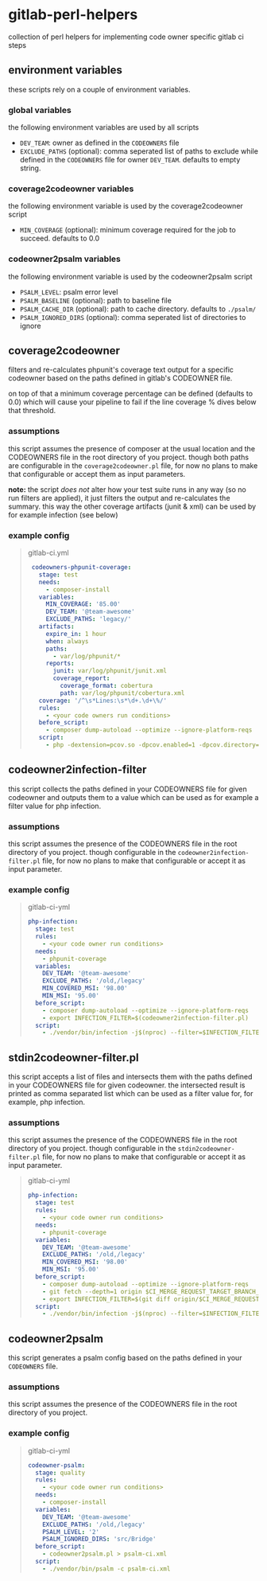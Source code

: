# gitlab-perl-helpers

collection of perl helpers for implementing code owner specific gitlab ci steps

## environment variables

these scripts rely on a couple of environment variables.

### global variables

the following environment variables are used by all scripts
- `DEV_TEAM`: owner as defined in the `CODEOWNERS` file
- `EXCLUDE_PATHS` (optional): comma seperated list of paths to exclude while defined in the `CODEOWNERS` file for owner `DEV_TEAM`. defaults to empty string.

### coverage2codeowner variables

the following environment variable is used by the coverage2codeowner script
- `MIN_COVERAGE` (optional): minimum coverage required for the job to succeed. defaults to 0.0

### codeowner2psalm variables

the following environment variable is used by the codeowner2psalm script
- `PSALM_LEVEL`: psalm error level
- `PSALM_BASELINE` (optional): path to baseline file
- `PSALM_CACHE_DIR` (optional): path to cache directory. defaults to `./psalm/`
- `PSALM_IGNORED_DIRS` (optional): comma seperated list of directories to ignore


## coverage2codeowner

filters and re-calculates phpunit's coverage text output for a specific codeowner based on the paths defined in gitlab's CODEOWNER file.

on top of that a minimum coverage percentage can be defined (defaults to 0.0) which will cause your pipeline to fail if the line coverage % dives below that threshold.

### assumptions

this script assumes the presence of composer at the usual location and the CODEOWNERS file in the root directory of you project.
though both paths are configurable in the `coverage2codeowner.pl` file, for now no plans to make that configurable or accept them as input parameters.

**note:** the script _does not_ alter how your test suite runs in any way (so no run filters are applied), it just filters the output and re-calculates the summary.
this way the other coverage artifacts (junit & xml) can be used by for example infection (see below)

### example config

> gitlab-ci.yml
> ```yaml
>  codeowners-phpunit-coverage:
>    stage: test
>    needs:
>      - composer-install
>    variables:
>      MIN_COVERAGE: '85.00'
>      DEV_TEAM: '@team-awesome'
>      EXCLUDE_PATHS: 'legacy/'
>    artifacts:
>      expire_in: 1 hour
>      when: always
>      paths:
>        - var/log/phpunit/*
>      reports:
>        junit: var/log/phpunit/junit.xml
>        coverage_report:
>          coverage_format: cobertura
>          path: var/log/phpunit/cobertura.xml
>    coverage: '/^\s*Lines:\s*\d+.\d+\%/'
>    rules:
>      - <your code owners run conditions>
>    before_script:
>      - composer dump-autoload --optimize --ignore-platform-reqs
>    script:
>      - php -dextension=pcov.so -dpcov.enabled=1 -dpcov.directory=src/ ./vendor/bin/phpunit --testsuite=unit --coverage-xml=var/log/phpunit/coverage-xml --log-junit=var/log/phpunit/junit.xml --coverage-cobertura=var/log/phpunit/cobertura.xml --exclude-group=isolated --coverage-text --colors=never | ./.codeowners/coverage2codeowner.pl
> ```

## codeowner2infection-filter

this script collects the paths defined in your CODEOWNERS file for given codeowner and outputs them to a value which can be used as for example a filter value for php infection.

### assumptions

this script assumes the presence of the CODEOWNERS file in the root directory of you project.
though configurable in the `codeowner2infection-filter.pl` file, for now no plans to make that configurable or accept it as input parameter.

### example config

> gitlab-ci-yml
> ```yaml
> php-infection:
>   stage: test
>   rules:
>     - <your code owner run conditions>
>   needs:
>     - phpunit-coverage
>   variables:
>     DEV_TEAM: '@team-awesome'
>     EXCLUDE_PATHS: '/old,/legacy'
>     MIN_COVERED_MSI: '98.00'
>     MIN_MSI: '95.00'
>   before_script:
>     - composer dump-autoload --optimize --ignore-platform-reqs
>     - export INFECTION_FILTER=$(codeowner2infection-filter.pl)
>   script:
>     - ./vendor/bin/infection -j$(nproc) --filter=$INFECTION_FILTER --min-msi=$MIN_MSI --min-covered-msi=$MIN_COVERED_MSI --coverage=./coverage --skip-initial-tests
> ```

## stdin2codeowner-filter.pl

this script accepts a list of files and intersects them with the paths defined in your CODEOWNERS file for given codeowner. the intersected result is printed as comma separated list which can be used as a filter value for, for example, php infection.

### assumptions

this script assumes the presence of the CODEOWNERS file in the root directory of you project.
though configurable in the `stdin2codeowner-filter.pl` file, for now no plans to make that configurable or accept it as input parameter.

> gitlab-ci-yml
> ```yaml
> php-infection:
>   stage: test
>   rules:
>     - <your code owner run conditions>
>   needs:
>     - phpunit-coverage
>   variables:
>     DEV_TEAM: '@team-awesome'
>     EXCLUDE_PATHS: '/old,/legacy'
>     MIN_COVERED_MSI: '98.00'
>     MIN_MSI: '95.00'
>   before_script:
>     - composer dump-autoload --optimize --ignore-platform-reqs
>     - git fetch --depth=1 origin $CI_MERGE_REQUEST_TARGET_BRANCH_NAME
>     - export INFECTION_FILTER=$(git diff origin/$CI_MERGE_REQUEST_TARGET_BRANCH_NAME --diff-filter=AM --name-only | .stdin2codeowner-filter.pl)
>   script:
>     - ./vendor/bin/infection -j$(nproc) --filter=$INFECTION_FILTER --min-msi=$MIN_MSI --min-covered-msi=$MIN_COVERED_MSI --coverage=./coverage --skip-initial-tests
> ```

## codeowner2psalm

this script generates a psalm config based on the paths defined in your `CODEOWNERS` file.

### assumptions

this script assumes the presence of the CODEOWNERS file in the root directory of you project.

### example config

> gitlab-ci-yml
> ```yaml
> codeowner-psalm:
>   stage: quality
>   rules:
>     - <your code owner run conditions>
>   needs:
>     - composer-install
>   variables:
>     DEV_TEAM: '@team-awesome'
>     EXCLUDE_PATHS: '/old,/legacy'
>     PSALM_LEVEL: '2'
>     PSALM_IGNORED_DIRS: 'src/Bridge'
>   before_script:
>     - codeowner2psalm.pl > psalm-ci.xml
>   script:
>     - ./vendor/bin/psalm -c psalm-ci.xml
> ```
